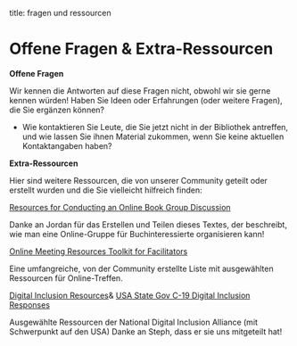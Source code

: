 title: fragen und ressourcen

# Offene Fragen &amp; Extra-Ressourcen

**Offene Fragen**

Wir kennen die Antworten auf diese Fragen nicht, obwohl wir sie gerne kennen würden! Haben Sie Ideen oder Erfahrungen (oder weitere Fragen), die Sie ergänzen können?

- Wie kontaktieren Sie Leute, die Sie jetzt nicht in der Bibliothek antreffen, und wie lassen Sie ihnen Material zukommen, wenn Sie keine aktuellen Kontaktangaben haben?

**Extra-Ressourcen**

Hier sind weitere Ressourcen, die von unserer Community geteilt oder erstellt wurden und die Sie vielleicht hilfreich finden:

[Resources for Conducting an Online Book Group Discussion](https://docs.google.com/document/d/1hmyO2uvBeXdo_EOi0CTQCyWxWK1HYWAWC_IoThIRWBg/edit)

Danke an Jordan für das Erstellen und Teilen dieses Textes, der beschreibt, wie man eine Online-Gruppe für Buchinteressierte organisieren kann!

[Online Meeting Resources Toolkit for Facilitators](https://docs.google.com/document/d/1NyrEU7n6IUl5rgGiflx_dK8CrdoB2bwyyl9XG-H7iw8/edit)

Eine umfangreiche, von der Community erstellte Liste mit ausgewählten Ressourcen für Online-Treffen.

[Digital Inclusion Resources](https://www.digitalinclusion.org/resources/)​&amp; ​[USA State Gov C-19 Digital Inclusion Responses](https://www.digitalinclusion.org/local-government-covid-19-digital-inclusion-response/)

Ausgewählte Ressourcen der National Digital Inclusion Alliance (mit Schwerpunkt auf den USA) Danke an Steph, dass er sie uns mitgeteilt hat!
